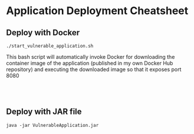 # **Application Deployment Cheatsheet**

## **Deploy with Docker**

~~~
./start_vulnerable_application.sh
~~~

 This bash script will automatically invoke Docker for downloading the container image of the application (published in my own Docker Hub repository) and executing the downloaded image so that it exposes port 8080

</br></br>

## **Deploy with JAR file**

~~~
java -jar VulnerableApplication.jar
~~~
